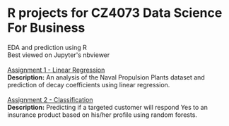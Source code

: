 # R projects for CZ4073 Data Science For Business
EDA and prediction using R  
Best viewed on Jupyter's nbviewer <br><br>
[Assignment 1 - Linear Regression](https://nbviewer.jupyter.org/github/Todayisagreatday/r-projects-/blob/master/Assignment%201%20-%20Linear%20Regression.ipynb) <br> 
<b>Description:</b> An analysis of the Naval Propulsion Plants dataset and prediction of decay coefficients using linear regression. 
<br><br>
[Assignment 2 - Classification](https://nbviewer.jupyter.org/github/Todayisagreatday/r-projects-/blob/master/Assignment%202%20-%20Classification.ipynb) <br> 
<b>Description:</b> Predicting if a targeted customer will respond Yes to an insurance product based on his/her profile using random forests.  
